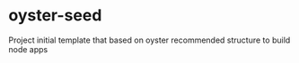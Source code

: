 oyster-seed
===========

Project initial template that based on oyster recommended structure to build node apps

